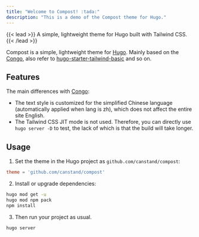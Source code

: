 ```yaml
---
title: "Welcome to Compost! :tada:"
description: "This is a demo of the Compost theme for Hugo."
---
```


{{< lead >}}
A simple, lightweight theme for Hugo built with Tailwind CSS.
{{< /lead >}}

Compost is a simple, lightweight theme for [Hugo](https://gohugo.io). Mainly based on the [Congo](https://github.com/jpanther/congo), also refer to [hugo-starter-tailwind-basic](https://github.com/bep/hugo-starter-tailwind-basic) and so on.

## Features

The main differences with [Congo](https://github.com/jpanther/congo):

- The text style is customized for the simplified Chinese language (automatically applied when lang is zh), which does not affect the entire site English.
- The Tailwind CSS JIT mode is not used. Therefore, you can directly use `hugo server -D` to test, the lack of which is that the build will take longer.

## Usage

1. Set the theme in the Hugo project as `github.com/canstand/compost`:

```toml
theme = 'github.com/canstand/compost'
```

2. Install or upgrade dependencies:

```bash
hugo mod get -u
hugo mod npm pack
npm install
```

3. Then run your project as usual.

```bash
hugo server
```

